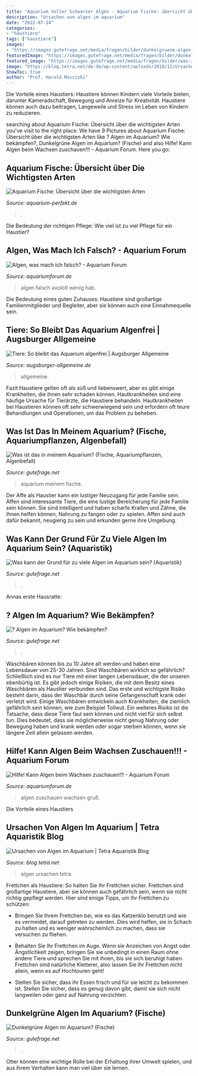 ```yaml
---
title: "Aquarium Voller Schwarzer Algen - Aquarium Fische: übersicht über Die Wichtigsten Arten"
description: "Ursachen von algen im aquarium"
date: "2022-07-14"
categories:
- "haustiere"
tags: ["haustiere"]
images:
- "https://images.gutefrage.net/media/fragen/bilder/dunkelgruene-algen-im-aquarium/0_original.jpg?v=1498659179000"
featuredImage: "https://images.gutefrage.net/media/fragen/bilder/dunkelgruene-algen-im-aquarium/0_original.jpg?v=1498659179000"
featured_image: "https://images.gutefrage.net/media/fragen/bilder/was-ist-das-in-meinem-aquarium-3/1_big.jpg?v=1602948289291"
image: "https://blog.tetra.net/de-de/wp-content/uploads/2018/11/Ursachen-von-Algen-im-Aquarium1-727x400.jpg"
ShowToc: true
author: "Prof. Harold Mosciski"
---
```



Die Vorteile eines Haustiers:
Haustiere können Kindern viele Vorteile bieten, darunter Kameradschaft, Bewegung und Anreize für Kreativität. Haustiere können auch dazu beitragen, Langeweile und Stress im Leben von Kindern zu reduzieren.

	

		
searching about Aquarium Fische: Übersicht über die wichtigsten Arten you've visit to the right place. We have 9 Pictures about Aquarium Fische: Übersicht über die wichtigsten Arten like ? Algen im Aquarium? Wie bekämpfen?, Dunkelgrüne Algen im Aquarium? (Fische) and also Hilfe! Kann Algen beim Wachsen zuschauen!!! - Aquarium Forum. Here you go:
		
    
## Aquarium Fische: Übersicht über Die Wichtigsten Arten

<img loading=lazy src="http://aquarium-perfekt.de/wp-content/uploads/2015/07/aquarium-fische-black-molly.jpg" onerror="this.onerror=null;this.src='https://tse4.mm.bing.net/th?id=OIP.P0D8apAWcMhZbiVp8wkq_QAAAA&amp;pid=15.1';" alt="Aquarium Fische: Übersicht über die wichtigsten Arten">

_Source: aquarium-perfekt.de_

>. 

	

Die Bedeutung der richtigen Pflege: Wie viel ist zu viel Pflege für ein Haustier?

    
## Algen, Was Mach Ich Falsch? - Aquarium Forum

<img loading=lazy src="https://image-proxy.forumhome.com/6371c00936b3987fe76c459dc8a1f23eb45053fe?url=http:%2F%2Fi810.photobucket.com%2Falbums%2Fzz24%2FErik223%2F102_1835.jpg" onerror="this.onerror=null;this.src='https://tse3.mm.bing.net/th?id=OIP.rjveaaEWC1_jFKafLItsGwHaFj&amp;pid=15.1';" alt="Algen, was mach ich falsch? - Aquarium Forum">

_Source: aquariumforum.de_

>algen falsch axolotl wenig hab. 

	

Die Bedeutung eines guten Zuhauses: Haustiere sind großartige Familienmitglieder und Begleiter, aber sie können auch eine Einnahmequelle sein.

    
## Tiere: So Bleibt Das Aquarium Algenfrei | Augsburger Allgemeine

<img loading=lazy src="https://www.augsburger-allgemeine.de/img/leben-freizeit/crop30649292/1406424431-cv16_9-w1200/Herrscht-im-Aquarium-ein-Gleichgewicht-zwischen-Fischen-und-Pflanzen-droht-keine-Algenplage.jpg" onerror="this.onerror=null;this.src='https://tse3.mm.bing.net/th?id=OIP.NYsTB-Tlio-CYnN9hDr1xAHaEK&amp;pid=15.1';" alt="Tiere: So bleibt das Aquarium algenfrei | Augsburger Allgemeine">

_Source: augsburger-allgemeine.de_

>allgemeine. 

	

Fazit
Haustiere gelten oft als süß und liebenswert, aber es gibt einige Krankheiten, die ihnen sehr schaden können. Hautkrankheiten sind eine häufige Ursache für Tierärzte, die Haustiere behandeln. Hautkrankheiten bei Haustieren können oft sehr schwerwiegend sein und erfordern oft teure Behandlungen und Operationen, um das Problem zu beheben.

    
## Was Ist Das In Meinem Aquarium? (Fische, Aquariumpflanzen, Algenbefall)

<img loading=lazy src="https://images.gutefrage.net/media/fragen/bilder/was-ist-das-in-meinem-aquarium-3/1_big.jpg?v=1602948289291" onerror="this.onerror=null;this.src='https://tse3.mm.bing.net/th?id=OIP.e7v_STA-iKMaOi3Zzt12ogAAAA&amp;pid=15.1';" alt="Was ist das in meinem Aquarium? (Fische, Aquariumpflanzen, Algenbefall)">

_Source: gutefrage.net_

>aquarium meinem fische. 

	

Der Affe als Haustier kann ein lustiger Neuzugang für jede Familie sein.
Affen sind interessante Tiere, die eine lustige Bereicherung für jede Familie sein können. Sie sind intelligent und haben scharfe Krallen und Zähne, die ihnen helfen können, Nahrung zu fangen oder zu spielen. Affen sind auch dafür bekannt, neugierig zu sein und erkunden gerne ihre Umgebung.

    
## Was Kann Der Grund Für Zu Viele Algen Im Aquarium Sein? (Aquaristik)

<img loading=lazy src="https://images.gutefrage.net/media/fragen/bilder/algen---was-kann-der-grund-sein/6_original.jpg?v=1458486139000" onerror="this.onerror=null;this.src='https://tse2.mm.bing.net/th?id=OIP.nTJOV39NAQyTjb9sYjrP1wHaHa&amp;pid=15.1';" alt="Was kann der Grund für zu viele Algen im Aquarium sein? (Aquaristik)">

_Source: gutefrage.net_

>. 

	

Annas erste Hausratte:

    
## ? Algen Im Aquarium? Wie Bekämpfen?

<img loading=lazy src="https://images.gutefrage.net/media/fragen/bilder/-algen-im-aquarium--wie-bekaempfen-/0_original.jpg?v=1415122039000" onerror="this.onerror=null;this.src='https://tse3.mm.bing.net/th?id=OIP.kHwcs92fxXEsR7PaNR7VCgHaJ4&amp;pid=15.1';" alt="? Algen im Aquarium? Wie bekämpfen?">

_Source: gutefrage.net_

>. 

	

Waschbären können bis zu 10 Jahre alt werden und haben eine Lebensdauer von 25-30 Jahren.
Sind Waschbären wirklich so gefährlich? Schließlich sind es nur Tiere mit einer langen Lebensdauer, die der unseren ebenbürtig ist.
Es gibt jedoch einige Risiken, die mit dem Besitz eines Waschbären als Haustier verbunden sind. Das erste und wichtigste Risiko besteht darin, dass der Waschbär durch seine Gefangenschaft krank oder verletzt wird. Einige Waschbären entwickeln auch Krankheiten, die ziemlich gefährlich sein können, wie zum Beispiel Tollwut.
Ein weiteres Risiko ist die Tatsache, dass diese Tiere faul sein können und nicht viel für sich selbst tun. Dies bedeutet, dass sie möglicherweise nicht genug Nahrung oder Bewegung haben und krank werden oder sogar sterben können, wenn sie längere Zeit allein gelassen werden.

    
## Hilfe! Kann Algen Beim Wachsen Zuschauen!!! - Aquarium Forum

<img loading=lazy src="https://www.aquariumforum.de/gallery/files/3/1/0/7/2/20080221_aquarium_003-med.jpg" onerror="this.onerror=null;this.src='https://tse4.mm.bing.net/th?id=OIP.rTJqLYpLWkjy1Tek4uIgkAHaFj&amp;pid=15.1';" alt="Hilfe! Kann Algen beim Wachsen zuschauen!!! - Aquarium Forum">

_Source: aquariumforum.de_

>algen zuschauen wachsen gruß. 

	

Die Vorteile eines Haustiers

    
## Ursachen Von Algen Im Aquarium | Tetra Aquaristik Blog

<img loading=lazy src="https://blog.tetra.net/de-de/wp-content/uploads/2018/11/Ursachen-von-Algen-im-Aquarium1-727x400.jpg" onerror="this.onerror=null;this.src='https://tse2.mm.bing.net/th?id=OIP.tIGk-fD2zJBMY9DTNMLzIgHaEE&amp;pid=15.1';" alt="Ursachen von Algen im Aquarium | Tetra Aquaristik Blog">

_Source: blog.tetra.net_

>algen ursachen tetra. 

	

Frettchen als Haustiere: So halten Sie Ihr Frettchen sicher.
Frettchen sind großartige Haustiere, aber sie können auch gefährlich sein, wenn sie nicht richtig gepflegt werden. Hier sind einige Tipps, um Ihr Frettchen zu schützen:
- Bringen Sie Ihrem Frettchen bei, wie es das Katzenklo benutzt und wie es vermeidet, darauf getreten zu werden. Dies wird helfen, sie in Schach zu halten und es weniger wahrscheinlich zu machen, dass sie versuchen zu fliehen.

- Behalten Sie Ihr Frettchen im Auge. Wenn sie Anzeichen von Angst oder Ängstlichkeit zeigen, bringen Sie sie unbedingt in einen Raum ohne andere Tiere und sprechen Sie mit ihnen, bis sie sich beruhigt haben. Frettchen sind natürliche Kletterer, also lassen Sie Ihr Frettchen nicht allein, wenn es auf Hochtouren geht!

- Stellen Sie sicher, dass ihr Essen frisch und für sie leicht zu bekommen ist. Stellen Sie sicher, dass es genug davon gibt, damit sie sich nicht langweilen oder ganz auf Nahrung verzichten.

    
## Dunkelgrüne Algen Im Aquarium? (Fische)

<img loading=lazy src="https://images.gutefrage.net/media/fragen/bilder/dunkelgruene-algen-im-aquarium/0_original.jpg?v=1498659179000" onerror="this.onerror=null;this.src='https://tse4.mm.bing.net/th?id=OIP.dXwd_rD983dUH01PYy8lIgHaFj&amp;pid=15.1';" alt="Dunkelgrüne Algen im Aquarium? (Fische)">

_Source: gutefrage.net_

>. 

	

Otter können eine wichtige Rolle bei der Erhaltung ihrer Umwelt spielen, und aus ihrem Verhalten kann man viel über sie lernen.

